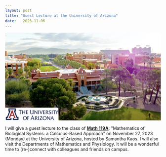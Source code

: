 ```yaml
---
layout: post
title: "Guest Lecture at the University of Arizona"
date:   2023-11-06 
---
```


![UArizona_Talk](/images/UArizona_GuestLecture.jpeg)

I will give a guest lecture to the class of [**Math 119A**](https://math119a.math.arizona.edu): "Mathematics of Biological Systems: a Calculus-Based Approach" on November 27, 2023 (Monday) at the University of Arizona, hosted by Samantha Kaos. I will also visit the Departments of Mathematics and Physiology. It will be a wonderful time to (re-)connect with colleagues and friends on campus. 